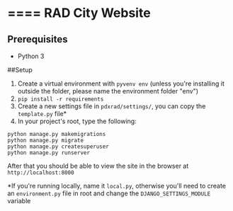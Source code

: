 ====
RAD City Website
====

## Prerequisites
- Python 3


##Setup

1. Create a virtual environment with `pyvenv env` (unless you're installing it outside the folder, please name the environment folder "env")
2. `pip install -r requirements`
3. Create a new settings file in `pdxrad/settings/`, you can copy the `template.py` file* 
4. In your project's root, type the following:
```
python manage.py makemigrations
python manage.py migrate
python manage.py createsuperuser
python manage.py runserver
```

After that you should be able to view the site in the browser at `http://localhost:8000`

*If you're running locally, name it `local.py`, otherwise you'll need to create an `environment.py` file in root and change the `DJANGO_SETTINGS_MODULE` variable
